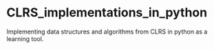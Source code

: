 # CLRS_implementations_in_python
Implementing data structures and algorithms from CLRS in python as a learning tool.
